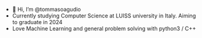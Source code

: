 - 👋 Hi, I’m @tommasoagudio
- Currently studying Computer Science at LUISS university in Italy. Aiming to graduate in 2024
- Love Machine Learning and general problem solving with python3 / C++
